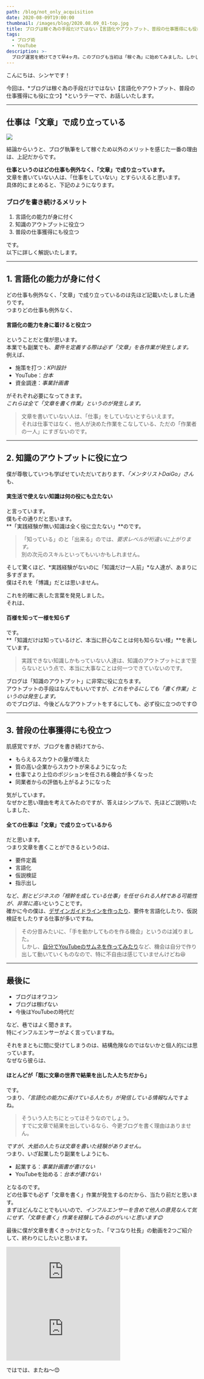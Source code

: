 ```yaml
---
path: /blog/not_only_acquisition
date: 2020-08-09T19:00:00
thumbnail: /images/blog/2020.08.09_01-top.jpg
title: ブログは稼ぐ為の手段だけではない【言語化やアウトプット、普段の仕事獲得にも役に立つ】
tags:
  - ブログ術
  - YouTube
description: >-
  ブログ運営を続けてきて早4ヶ月。このブログも当初は「稼ぐ為」に始めてみました。しかしブログ運営をしていて、稼ぐよりももっと大事な「本質的な価値」があると気付きました。今回はブログ運営を続けて感じたメリットについて、お伝えいたします。
---
```


こんにちは、シンヤです！

今回は、*ブログは稼ぐ為の手段だけではない【言語化やアウトプット、普段の仕事獲得にも役に立つ】*というテーマで、お話しいたします。

---

## 仕事は「文章」で成り立っている

![](/images/blog/2020.08.09_01-01.jpg)

結論からいうと、ブログ執筆をして稼ぐため以外のメリットを感じた一番の理由は、上記だからです。

**仕事というのはどの仕事も例外なく、「文章」で成り立っています。**  
文章を書いていない人は、「仕事をしていない」とすらいえると思います。  
具体的にまとめると、下記のようになります。

### ブログを書き続けるメリット

1. 言語化の能力が身に付く
2. 知識のアウトプットに役立つ
3. 普段の仕事獲得にも役立つ

です。  
以下に詳しく解説いたします。

---

## 1. 言語化の能力が身に付く

どの仕事も例外なく、「文章」で成り立っているのは先ほど記載いたしました通りです。  
つまりどの仕事も例外なく、

#### 言語化の能力を身に着けると役立つ

ということだと僕が思います。  
本業でも副業でも、*要件を定義する際は必ず「文章」を各作業が発生します。*  
例えば、

- 施策を打つ：*KPI設計*
- YouTube：*台本*
- 資金調達：*事業計画書*

がそれぞれ必要になってきます。  
*これらは全て「文章を書く作業」というのが発生します。*

> 文章を書いていない人は、「仕事」をしていないとすらいえます。  
> それは仕事ではなく、他人が決めた作業をこなしている、ただの「作業者の一人」にすぎないのです。

---

## 2. 知識のアウトプットに役に立つ

僕が尊敬していつも学ばせていただいております、*「メンタリストDaiGo」さん*も、

#### 実生活で使えない知識は何の役にも立たない

と言っています。  
僕もその通りだと思います。  
**「実践経験が無い知識は全く役に立たない」**のです。

> 「知っている」のと「出来る」のでは、*要求レベルが桁違いに上がります。*  
> 別の次元のスキルといってもいいかもしれません。

そして驚くほど、*実践経験がないのに「知識だけ一人前」*な人達が、あまりに多すぎます。  
僕はそれを「博識」だとは思いません。

これを的確に表した言葉を発見しました。  
それは、

#### 百様を知って一様を知らず

です。  
**「知識だけは知っているけど、本当に肝心なことは何も知らない様」**を表しています。  

> 実践できない知識しかもっていない人達は、知識のアウトプットにまで至らないという点で、本当に大事なことは何一つできていないのです。

ブログは「知識のアウトプット」に非常に役に立ちます。  
アウトプットの手段はなんでもいいですが、*どれをやるにしても「書く作業」というのは発生します。*  
のでブログは、今後どんなアウトプットをするにしても、必ず役に立つのです😊

---

## 3. 普段の仕事獲得にも役立つ

肌感覚ですが、ブログを書き続けてから、

- もらえるスカウトの量が増えた
- 質の高い企業からスカウトが来るようになった
- 仕事でより上位のポジションを任される機会が多くなった
- 同業者からの評価も上がるようになった

気がしています。  
なぜかと思い理由を考えてみたのですが、答えはシンプルで、先ほどご説明いたしました、

#### 全ての仕事は「文章」で成り立っているから

だと思います。  
つまり文章を書くことができるというのは、

- 要件定義
- 言語化
- 仮説検証
- 指示出し

など、*割とビジネスの「根幹を成している仕事」を任せられる人材である可能性が、非常に高い*ということです。  
確かに今の僕は、[デザインガイドラインを作ったり](/design/guideline_complement)、要件を言語化したり、仮説検証をしたりする仕事が多いですね。

> その分昔みたいに、「手を動かしてものを作る機会」というのは減りました。  
> しかし、[自分でYouTubeのサムネを作ってみたり](/youtube/design_start_thumbnail)など、機会は自分で作り出して動いていくものなので、特に不自由は感じていませんけどね😆

---

## 最後に

- ブログはオワコン
- ブログは稼げない
- 今後はYouTubeの時代だ

など、巷ではよく聞きます。  
特にインフルエンサーがよく言っていますね。

それをまともに間に受けてしまうのは、結構危険なのではないかと個人的には思っています。  
なぜなら彼らは、

#### ほとんどが「既に文章の世界で結果を出した人たちだから」

です。  
つまり、*「言語化の能力に長けている人たち」が発信している情報*なんですよね。

> そういう人たちにとってはそうなのでしょう。  
> すでに文章で結果を出しているなら、今更ブログを書く理由はありません。  

*ですが、大抵の人たちは文章を書いた経験がありません。*  
つまり、いざ起業したり副業をしようにも、

- 起業する：*事業計画書が書けない*
- YouTubeを始める：*台本が書けない*

となるのです。  
どの仕事でも必ず「文章を書く」作業が発生するのだから、当たり前だと思います。  
まずはどんなことでもいいので、*インフルエンサーを含めて他人の意見なんて気にせず、「文章を書く」作業を経験してみるのがいいと思います😊*

最後に僕が文章を書くきっかけとなった、「マコなり社長」の動画を2つご紹介して、終わりにしたいと思います。

<div class="post__movie--wrap">
  <iframe src="https://www.youtube.com/embed/RFU8JuNQ6O8" frameborder="0" allow="accelerometer; autoplay; encrypted-media; gyroscope; picture-in-picture" allowfullscreen></iframe>
</div>

<div class="post__movie--wrap">
  <iframe src="https://www.youtube.com/embed/8WKwKT7Rdq8" frameborder="0" allow="accelerometer; autoplay; encrypted-media; gyroscope; picture-in-picture" allowfullscreen></iframe>
</div>

ではでは、またね〜😊
